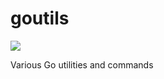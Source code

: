 # goutils

[![](https://godoc.org/github.com/jonstacks/goutils?status.svg)](http://godoc.org/github.com/jonstacks/goutils)

Various Go utilities and commands

